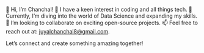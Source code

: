 👋 Hi, I’m Chanchal!
👀 I have a keen interest in coding and all things tech.
🌱 Currently, I’m diving into the world of Data Science and expanding my skills.
💞️ I’m looking to collaborate on exciting open-source projects.
📫 Feel free to reach out at: juyalchanchal8@gmail.com.

Let’s connect and create something amazing together!
